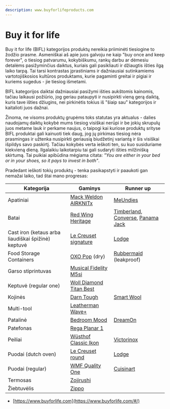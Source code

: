 ```yaml
---
description: www.buyforlifeproducts.com
---
```


# Buy it for life

Buy it for life (BIFL) kategorijos produktų nereikia priiminėti tiesiogine to žodžio prasme. Asmeniškai aš apie juos galvoju ne kaip "buy once and keep forever", o tiesiog patvarumu, kokybiškumu, rankų darbu ar dėmesiu detalėms pasižyminčius daiktus, kuriais gali pasikliauti ir džiaugtis išties ilgą laiko tarpą. Tai tarsi kontrastas įprastiniams ir dažniausiai sutinkamiems vartotojiškosios kultūros produktams, kurie pagaminti greitai ir pigiai ir kuriems sugedus - jie tiesiog išmetami.

BIFL kategorijos daiktai dažniausiai pasižymi išties aukštomis kainomis, tačiau laikausi požiūrio, jog geriau pataupyti ir nusipirkti vieną gerą daiktą, kuris tave išties džiugins, nei pirkinėtis tokius iš "šiaip sau" kategorijos ir kaitalioti juos dažnai.

Žinoma, ne visoms produktų grupėms toks statutas yra aktualus - dalies naudojamų daiktų kokybė mums tiesiog visiškai nerūpi ir be jokių skrupulų juos metame lauk ir perkame naujus, o taipogi kai kuriose produktų srityse BIFL produktai gali kainuoti tiek daug, jog jų pirkimas tiesiog nėra prasmingas ir užtenka nusipirkti geriausią biudžetinį variantą ir šis visiškai išpildys savo paskirtį. Tačiau kokybės verta ieškoti ten, su kuo susiduriame kiekvieną dieną. Ilgalaikiu laikotarpiu tai gali sudaryti išties milžinišką skirtumą. Tai puikiai apibūdina mėgiama citata: _"You are either in your bed or in your shoes, so it pays to invest in both"_.

Pradedant ieškoti tokių produktų - tenka pasikapstyti ir paaukoti gan nemažai laiko, tad štai mano progresas:

| Kategorija                                         | Gaminys                                                                                                                             | Runner up                                                                                                                                                                                                                                                                                                                                                                                                                        |
| -------------------------------------------------- | ----------------------------------------------------------------------------------------------------------------------------------- | -------------------------------------------------------------------------------------------------------------------------------------------------------------------------------------------------------------------------------------------------------------------------------------------------------------------------------------------------------------------------------------------------------------------------------- |
| Apatiniai                                          | [Mack Weldon AIRKNITx](https://mackweldon.com/collections/boxer-briefs/products/3-pack-airknitx-boxer-briefs)                       | [MeUndies](https://www.meundies.com/products/boxer-brief)                                                                                                                                                                                                                                                                                                                                                                        |
| Batai                                              | [Red Wing Heritage](https://www.redwingheritage.eu/eu/EUR/footwear)                                                                 | [Timberland](https://www.timberland.co.uk/shop/en/tbl-uk/men-footwear), [Converse](https://www.converse.com/dk/en/products/converse/men/sneakers/all-sneakers?lang=en\_DK\&pmid=AllOrderable-AllComingSoon-products-promotion\&pmpt=PROMOTION\_PRODUCT\_TYPE\_QUALIFYING\&prefn1=materialMulti\&prefv1=Leather\&srule=price-high-to-low\&start=0\&sz=32), [Panama Jack](https://www.panamajackshop.com/uk/en/man/footwear/shoes) |
| Cast iron (ketaus arba liaudiškai špižinė) keptuvė | [Le Creuset signature](https://www.lecreuset.com/signature-skillet)                                                                 | [Lodge](https://www.lodgemfg.com/product/chef-collection-skillet)                                                                                                                                                                                                                                                                                                                                                                |
| Food Storage Containers                            | [OXO Pop](https://www.oxo.com/categories/cleaning-organization/kitchen/pop-containers.html) (dry)                                   | [Rubbermaid](https://www.amazon.com/gp/product/B01JCNEIC6/ref=as\_li\_qf\_asin\_il\_tl?ie=UTF8\&tag=mrp01-20\&creative=9325\&linkCode=as2\&creativeASIN=B01JCNEIC6\&linkId=366673ffb16df80dc967166e57644e48) (leakproof)                                                                                                                                                                                                         |
| Garso stiprintuvas                                 | [Musical Fidelity M5si](https://www.musicalfidelity.com/products/m5series/m5si)                                                     |                                                                                                                                                                                                                                                                                                                                                                                                                                  |
| Keptuvė (regular one)                              | [Woll Diamond Titan Best](https://www.imperija.lt/lt/virtuves-indai/keptuves/woll-liejinio-keptuve-diamond-titan-best-2/?item=6436) |                                                                                                                                                                                                                                                                                                                                                                                                                                  |
| Kojinės                                            | [Darn Tough](https://darntough.com/collections/mens-hike-trek/material-merino-wool)                                                 | [Smart Wool](https://www.smartwool.com/shop/mens-wool-socks-1)                                                                                                                                                                                                                                                                                                                                                                   |
| Multi-tool                                         | [Leatherman Wave+](https://www.leatherman.com/wave-10.html)                                                                         |                                                                                                                                                                                                                                                                                                                                                                                                                                  |
| Patalinė                                           | [Bedroom Mood](https://bedroommood.com/lt/egyptian-cotton-duvet-sets)                                                               | [DreamOn](https://www.dreamonhome.lt/collections/comfort-collection)                                                                                                                                                                                                                                                                                                                                                             |
| Patefonas                                          | [Rega Planar 1](https://theaudiophileman.com/planar-1/)                                                                             |                                                                                                                                                                                                                                                                                                                                                                                                                                  |
| Peiliai                                            | [Wüsthof Classic Ikon](https://www.wuesthof.com/en-lt/series/)                                                                      | [Victorinox](https://www.swissarmy.com/us/en/Products/Cutlery/Paring-Knives/c/CUT\_ParingKnives?ScrollPosition=0\&maxResults=30)                                                                                                                                                                                                                                                                                                 |
| Puodai (dutch oven)                                | [Le Creuset round](https://www.lecreuset.com/round-dutch-oven)                                                                      | [Lodge](https://www.amazon.com/Lodge-Enameled-Classic-Enamel-Island/dp/B000N501BK)                                                                                                                                                                                                                                                                                                                                               |
| Puodai (regular)                                   | [WMF Quality One](https://www.wmf.com/en/pots/pan-sets/kochgeschirr-set-4-teilig-quality-one-77414638.html)                         | [Cuisinart](https://www.cuisinart.com/shopping/cookware/stylish-cookware-sets/mcp-12n)                                                                                                                                                                                                                                                                                                                                           |
| Termosas                                           | [Zojirushi](https://www.zojirushi.com/app/category/vacuum-insulated-mugs-bottles)                                                   |                                                                                                                                                                                                                                                                                                                                                                                                                                  |
| Žiebtuvėlis                                        | [Zippo](http://zippo.lt/products/ziebtuveliai)                                                                                      |                                                                                                                                                                                                                                                                                                                                                                                                                                  |

* [https://www.buyforlife.com](https://www.buyforlife.com/#/)

